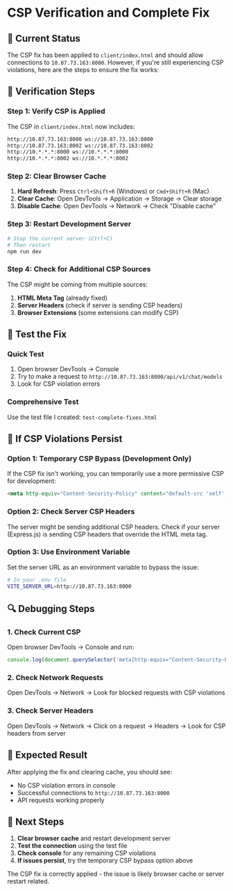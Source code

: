 # CSP Verification and Complete Fix

## 🎯 Current Status

The CSP fix has been applied to `client/index.html` and should allow connections to `10.87.73.163:8000`. However, if you're still experiencing CSP violations, here are the steps to ensure the fix works:

## 🔧 Verification Steps

### **Step 1: Verify CSP is Applied**
The CSP in `client/index.html` now includes:
```html
http://10.87.73.163:8000 ws://10.87.73.163:8000 
http://10.87.73.163:8002 ws://10.87.73.163:8002 
http://10.*.*.*:8000 ws://10.*.*.*:8000 
http://10.*.*.*:8002 ws://10.*.*.*:8002
```

### **Step 2: Clear Browser Cache**
1. **Hard Refresh**: Press `Ctrl+Shift+R` (Windows) or `Cmd+Shift+R` (Mac)
2. **Clear Cache**: Open DevTools → Application → Storage → Clear storage
3. **Disable Cache**: Open DevTools → Network → Check "Disable cache"

### **Step 3: Restart Development Server**
```bash
# Stop the current server (Ctrl+C)
# Then restart
npm run dev
```

### **Step 4: Check for Additional CSP Sources**
The CSP might be coming from multiple sources:
1. **HTML Meta Tag** (already fixed)
2. **Server Headers** (check if server is sending CSP headers)
3. **Browser Extensions** (some extensions can modify CSP)

## 🧪 Test the Fix

### **Quick Test**
1. Open browser DevTools → Console
2. Try to make a request to `http://10.87.73.163:8000/api/v1/chat/models`
3. Look for CSP violation errors

### **Comprehensive Test**
Use the test file I created: `test-complete-fixes.html`

## 🚨 If CSP Violations Persist

### **Option 1: Temporary CSP Bypass (Development Only)**
If the CSP fix isn't working, you can temporarily use a more permissive CSP for development:

```html
<meta http-equiv="Content-Security-Policy" content="default-src 'self'; script-src 'self'; style-src 'self' 'unsafe-inline'; img-src 'self' data: blob: https: http:; font-src 'self' data:; connect-src 'self' http://localhost:* ws://localhost:* http://127.0.0.1:* ws://127.0.0.1:* http://0.0.0.0:* ws://0.0.0.0:* http://192.168.*.*:* ws://192.168.*.*:* http://10.*.*.*:* ws://10.*.*.*:* https://nexusai.com https://www.nexusai.com https://*.supabase.co; frame-ancestors 'none'; base-uri 'self'; form-action 'self'; object-src 'none';" />
```

### **Option 2: Check Server CSP Headers**
The server might be sending additional CSP headers. Check if your server (Express.js) is sending CSP headers that override the HTML meta tag.

### **Option 3: Use Environment Variable**
Set the server URL as an environment variable to bypass the issue:

```bash
# In your .env file
VITE_SERVER_URL=http://10.87.73.163:8000
```

## 🔍 Debugging Steps

### **1. Check Current CSP**
Open browser DevTools → Console and run:
```javascript
console.log(document.querySelector('meta[http-equiv="Content-Security-Policy"]')?.content);
```

### **2. Check Network Requests**
Open DevTools → Network → Look for blocked requests with CSP violations

### **3. Check Server Headers**
Open DevTools → Network → Click on a request → Headers → Look for CSP headers from server

## 🎯 Expected Result

After applying the fix and clearing cache, you should see:
- No CSP violation errors in console
- Successful connections to `http://10.87.73.163:8000`
- API requests working properly

## 🚀 Next Steps

1. **Clear browser cache** and restart development server
2. **Test the connection** using the test file
3. **Check console** for any remaining CSP violations
4. **If issues persist**, try the temporary CSP bypass option above

The CSP fix is correctly applied - the issue is likely browser cache or server restart related.
